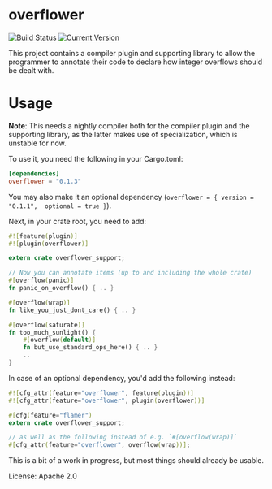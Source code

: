 # overflower

[![Build Status](https://travis-ci.org/llogiq/overflower.svg)](https://travis-ci.org/llogiq/overflower) 
[![Current Version](https://img.shields.io/crates/v/overflower.svg)](https://crates.io/crates/overflower)

This project contains a compiler plugin and supporting library to allow the 
programmer to annotate their code to declare how integer overflows should be 
dealt with.

# Usage

**Note**: This needs a nightly compiler both for the compiler plugin and the 
supporting library, as the latter makes use of specialization, which is 
unstable for now.

To use it, you need the following in your Cargo.toml:

```toml
[dependencies]
overflower = "0.1.3"
```

You may also make it an optional dependency (`overflower = { version = "0.1.1", 
optional = true }`).

Next, in your crate root, you need to add:

```rust
#![feature(plugin)]
#![plugin(overflower)]

extern crate overflower_support;

// Now you can annotate items (up to and including the whole crate)
#[overflow(panic)]
fn panic_on_overflow() { .. }

#[overflow(wrap)]
fn like_you_just_dont_care() { .. }

#[overflow(saturate)]
fn too_much_sunlight() {
    #[overflow(default)]
    fn but_use_standard_ops_here() { .. }
    ..
}
```

In case of an optional dependency, you'd add the following instead:

```rust
#![cfg_attr(feature="overflower", feature(plugin))]
#![cfg_attr(feature="overflower", plugin(overflower))]

#[cfg(feature="flamer")
extern crate overflower_support;

// as well as the following instead of e.g. `#[overflow(wrap)]`
#[cfg_attr(feature="overflower", overflow(wrap))];
```

This is a bit of a work in progress, but most things should already be usable.

License: Apache 2.0
